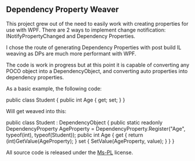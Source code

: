 ## Dependency Property Weaver

This project grew out of the need to easily work with creating properties for use with WPF.  There are 2 ways to implement change notification: INotifyPropertyChanged and Dependency Properties.

I chose the route of generating Dependency Properties with post build IL weaving as DPs are much more performant with WPF.

The code is work in progress but at this point it is capable of converting any POCO object into a DependencyObject, and converting auto properties into dependency properties.

As a basic example, the following code:

public class Student {
  public int Age { get; set; }
}

Will get weaved into this:

public class Student : DependencyObject {
  public static readonly DependencyProperty AgeProperty = DependencyProperty.Register("Age", typeof(int), typeof(Student));
  public int Age {
    get { return (int)GetValue(AgeProperty); }
    set { SetValue(AgeProperty, value); }
  }
}



All source code is released under the [Ms-PL](http://www.opensource.org/licenses/ms-pl) license.
